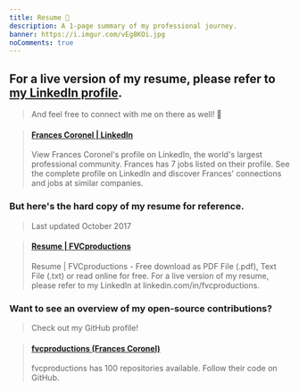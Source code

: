 ```yaml
---
title: Resume 📄️
description: A 1-page summary of my professional journey.
banner: https://i.imgur.com/vEg8KOi.jpg
noComments: true
---
```


## For a live version of my resume, please refer to [my LinkedIn profile](//linkedin.com/in/fvcproductions).

> And feel free to connect with me on there as well! 👥️

<blockquote class="embedly-card"><h4><a href="https://www.linkedin.com/in/fvcproductions">Frances Coronel | LinkedIn</a></h4><p>View Frances Coronel's profile on LinkedIn, the world's largest professional community. Frances has 7 jobs listed on their profile. See the complete profile on LinkedIn and discover Frances' connections and jobs at similar companies.</p></blockquote>

### But here's the hard copy of my resume for reference.

> Last updated October 2017

<blockquote class="embedly-card"><h4><a href="https://www.scribd.com/document/324348340/Resume-FVCproductions">Resume | FVCproductions</a></h4><p>Resume | FVCproductions - Free download as PDF File (.pdf), Text File (.txt) or read online for free. For a live version of my resume, please refer to my LinkedIn at linkedin.com/in/fvcproductions.</p></blockquote>

### Want to see an overview of my open-source contributions?

> Check out my GitHub profile!

<blockquote class="embedly-card"><h4><a href="http://github.com/fvcproductions">fvcproductions (Frances Coronel)</a></h4><p>fvcproductions has 100 repositories available. Follow their code on GitHub.</p></blockquote>

<script async src="//cdn.embedly.com/widgets/platform.js" charset="UTF-8"></script>
